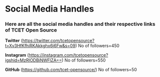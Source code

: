 # Social Media Handles

### Here are all the social media handles and their respective links of TCET Open Source 

**Twitter**
(https://twitter.com/tcetopensource?t=Xv3HfKfhiRKAkkghx6j6Fw&s=09)
No of followers=450

**Instagram**
(https://instagram.com/tcetopensource?igshid=MzRlODBiNWFlZA==)
No of followers=550

**GitHub**
(https://github.com/tcet-opensource/)
No of followers=50

